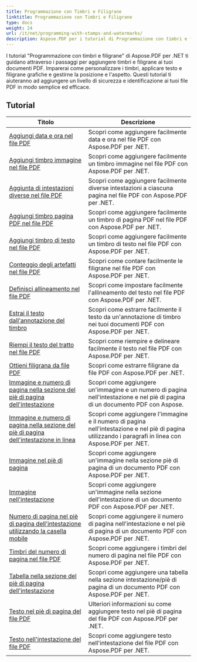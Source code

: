 ```yaml
---
title: Programmazione con Timbri e Filigrane
linktitle: Programmazione con Timbri e Filigrane
type: docs
weight: 24
url: /it/net/programming-with-stamps-and-watermarks/
description: Aspose.PDF per i tutorial di Programmazione con timbri e filigrane di .NET ti insegnano come aggiungere elementi di sicurezza e personalizzazione ai tuoi documenti PDF.
---
```


I tutorial "Programmazione con timbri e filigrane" di Aspose.PDF per .NET ti guidano attraverso i passaggi per aggiungere timbri e filigrane ai tuoi documenti PDF. Imparerai come personalizzare i timbri, applicare testo e filigrane grafiche e gestirne la posizione e l'aspetto. Questi tutorial ti aiuteranno ad aggiungere un livello di sicurezza e identificazione ai tuoi file PDF in modo semplice ed efficace.

## Tutorial
| Titolo | Descrizione |
| --- | --- | 
| [Aggiungi data e ora nel file PDF](./add-date-time-stamp/) | Scopri come aggiungere facilmente data e ora nel file PDF con Aspose.PDF per .NET. |  
| [Aggiungi timbro immagine nel file PDF](./add-image-stamp/) | Scopri come aggiungere facilmente un timbro immagine nel file PDF con Aspose.PDF per .NET. |  
| [Aggiunta di intestazioni diverse nel file PDF](./adding-different-headers/) | Scopri come aggiungere facilmente diverse intestazioni a ciascuna pagina nel file PDF con Aspose.PDF per .NET. |  
| [Aggiungi timbro pagina PDF nel file PDF](./add-pdf-page-stamp/) | Scopri come aggiungere facilmente un timbro di pagina PDF nel file PDF con Aspose.PDF per .NET. |  
| [Aggiungi timbro di testo nel file PDF](./add-text-stamp/) | Scopri come aggiungere facilmente un timbro di testo nel file PDF con Aspose.PDF per .NET. |  
| [Conteggio degli artefatti nel file PDF](./counting-artifacts/) | Scopri come contare facilmente le filigrane nel file PDF con Aspose.PDF per .NET. |  
| [Definisci allineamento nel file PDF](./define-alignment/) | Scopri come impostare facilmente l'allineamento del testo nel file PDF con Aspose.PDF per .NET. |  
| [Estrai il testo dall'annotazione del timbro](./extract-text-from-stamp-annotation/) | Scopri come estrarre facilmente il testo da un'annotazione di timbro nei tuoi documenti PDF con Aspose.PDF per .NET. |  
| [Riempi il testo del tratto nel file PDF](./fill-stroke-text/) | Scopri come riempire e delineare facilmente il testo nel file PDF con Aspose.PDF per .NET. |  
| [Ottieni filigrana da file PDF](./get-watermark/) | Scopri come estrarre filigrane da file PDF con Aspose.PDF per .NET. |  
| [Immagine e numero di pagina nella sezione del piè di pagina dell'intestazione](./image-and-page-number-in-header-footer-section/) | Scopri come aggiungere un'immagine e un numero di pagina nell'intestazione e nel piè di pagina di un documento PDF con Aspose. |  
| [Immagine e numero di pagina nella sezione del piè di pagina dell'intestazione in linea](./image-and-page-number-in-header-footer-section-inline/) | Scopri come aggiungere l'immagine e il numero di pagina nell'intestazione e nel piè di pagina utilizzando i paragrafi in linea con Aspose.PDF per .NET. |  
| [Immagine nel piè di pagina](./image-in-footer/) | Scopri come aggiungere un'immagine nella sezione piè di pagina di un documento PDF con Aspose.PDF per .NET. |  
| [Immagine nell'intestazione](./image-in-header/) | Scopri come aggiungere un'immagine nella sezione dell'intestazione di un documento PDF con Aspose.PDF per .NET. |  
| [Numero di pagina nel piè di pagina dell'intestazione utilizzando la casella mobile](./page-number-in-header-footer-using-floating-box/) | Scopri come aggiungere il numero di pagina nell'intestazione e nel piè di pagina di un documento PDF con Aspose.PDF per .NET. |  
| [Timbri del numero di pagina nel file PDF](./page-number-stamps/) | Scopri come aggiungere i timbri del numero di pagina nel file PDF con Aspose.PDF per .NET. |  
| [Tabella nella sezione del piè di pagina dell'intestazione](./table-in-header-footer-section/) | Scopri come aggiungere una tabella nella sezione intestazione/piè di pagina di un documento PDF con Aspose.PDF per .NET. |  
| [Testo nel piè di pagina del file PDF](./text-in-footer/) | Ulteriori informazioni su come aggiungere testo nel piè di pagina del file PDF con Aspose.PDF per .NET. |  
| [Testo nell'intestazione del file PDF](./text-in-header/) | Scopri come aggiungere testo nell'intestazione del file PDF con Aspose.PDF per .NET. |  